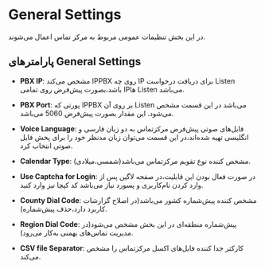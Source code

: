 

# General Settings

در این بخش تنظیمات عمومی مربوط به مرکز تماس اعمال می‌شوند.

## پارامترهای General Settings

- **PBX IP**: مشخص می‌کند IPPBX روی چه IP برای دریافت درخواست Listen باشد،بصورت پیش‌فرض روی تمامی IPها Listen می‌باشد.

- **PBX Port**: پورتی که IPPBX بر روی آن Listen می‌باشد در این قسمت مشخص می‌شود. این مقدار بصورت پیش‌‌فرض 5060 می‌باشد.

- **Voice Language**: فایل‌های صوتی پیش‌فرض مرکزتماس به دو زبان فارسی و انگلیسی تهیه شده‌اند،در این قسمت می‌توان زبان مدنظر خود را برای پخش فایل صوتی انتخاب کرد.

- **Calendar Type**: مشخص کننده نوع تقویم مرکزتماس می‌باشد(شمسی،میلادی).

- **Use Captcha for Login**: در صورت فعال بودن این قابلیت،در صفحه لاگین پس از وارد کردن نام‌کاربری و پسورد نیاز می‌باشد کد کپچا نیز وارد کنید.

- **County Dial Code**: مشخص کننده پیش‌شماره کشور می‌باشد(در اصلاح گزارشات کاربرد دارد،حذف پیش‌شماره).

- **Region Dial Code**: پیش‌شماره منطقه‌ای در این بخش مشخص می‌شود(در مدیریت تماس‌های بهمنی به‌کار می‌رود).

- **CSV file Separator**: کارکتر جدا کننده فایل‌های اکسل مرکزتماس را مشخص می‌کند.
